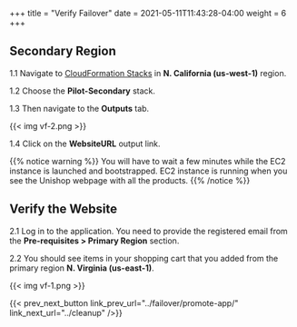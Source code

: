 +++
title = "Verify Failover"
date =  2021-05-11T11:43:28-04:00
weight = 6
+++

## Secondary Region

1.1 Navigate to [CloudFormation Stacks](https://console.aws.amazon.com/cloudformation/home?region=us-west-1#/stacks/) in **N. California (us-west-1)** region.

1.2 Choose the **Pilot-Secondary** stack.

1.3 Then navigate to the **Outputs** tab.

{{< img vf-2.png >}}

1.4 Click on the **WebsiteURL** output link.

{{% notice warning %}}
You will have to wait a few minutes while the EC2 instance is launched and bootstrapped.  EC2 instance is running when you see the Unishop webpage with all the products.
{{% /notice %}}

## Verify the Website

2.1 Log in to the application. You need to provide the registered email from the **Pre-requisites > Primary Region** section.

2.2 You should see items in your shopping cart that you added from the primary region **N. Virginia (us-east-1)**.

{{< img vf-1.png >}}

{{< prev_next_button link_prev_url="../failover/promote-app/" link_next_url="../cleanup" />}}
